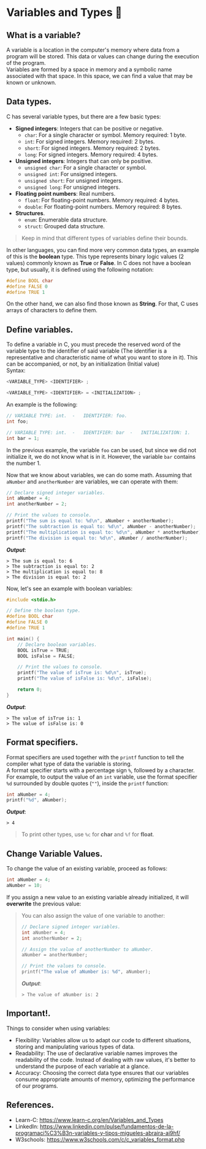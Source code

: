# Variables and Types 🧩
## What is a variable?
A variable is a location in the computer's memory where data from a program will be stored. This data or values can change during the execution of the program.<br>
Variables are formed by a space in memory and a symbolic name associated with that space. In this space, we can find a value that may be known or unknown.

## Data types.
C has several variable types, but there are a few basic types:
- **Signed integers**: Integers that can be positive or negative.
  - `char`: For a single character or symbol. Memory required: 1 byte.
  - `int`: For signed integers. Memory required: 2 bytes.
  - `short`: For signed integers. Memory required: 2 bytes.
  - `long`: For signed integers. Memory required: 4 bytes.
- **Unsigned integers**: Integers that can only be positive.
  - `unsigned char`: For a single character or symbol.
  - `unsigned int`: For unsigned integers.
  - `unsigned short`: For unsigned integers.
  - `unsigned long`: For unsigned integers.
- **Floating point numbers**: Real numbers.
  - `float`: For floating-point numbers. Memory required: 4 bytes.
  - `double`: For floating-point numbers. Memory required: 8 bytes.
- **Structures**.
  - `enum`: Enumerable data structure.
  - `struct`: Grouped data structure.

> Keep in mind that different types of variables define their bounds.

In other languages, you can find more very common data types, an example of this is the **boolean** type. This type represents binary logic values (2 values) commonly known as **True** or **False**. In C does not have a boolean type, but usually, it is defined using the following notation:
```c
#define BOOL char
#define FALSE 0
#define TRUE 1
```

On the other hand, we can also find those known as **String**. For that, C uses arrays of characters to define them.

## Define variables.
To define a variable in C, you must precede the reserved word of the variable type to the identifier of said variable (The identifier is a representative and characteristic name of what you want to store in it). This can be accompanied, or not, by an initialization (Initial value)<br>
Syntax:
```c
<VARIABLE_TYPE> <IDENTIFIER> ;

<VARIABLE_TYPE> <IDENTIFIER> = <INITIALIZATION> ;
```

An example is the following:
```c
// VARIABLE TYPE: int.  -   IDENTIFIER: foo.
int foo;

// VARIABLE TYPE: int.  -   IDENTIFIER: bar  -   INITIALIZATION: 1.
int bar = 1;
```
In the previous example, the variable `foo` can be used, but since we did not initialize it, we do not know what is in it. However, the variable `bar` contains the number 1.<br>

Now that we know about variables, we can do some math. Assuming that `aNumber` and `anotherNumber` are variables, we can operate with them:
```c
// Declare signed integer variables.
int aNumber = 4;
int anotherNumber = 2;

// Print the values to console.
printf("The sum is equal to: %d\n", aNumber + anotherNumber);
printf("The subtraction is equal to: %d\n", aNumber - anotherNumber);
printf("The multiplication is equal to: %d\n", aNumber * anotherNumber);
printf("The division is equal to: %d\n", aNumber / anotherNumber);
```
***Output***:
```
> The sum is equal to: 6
> The subtraction is equal to: 2
> The multiplication is equal to: 8
> The division is equal to: 2
```

Now, let's see an example with boolean variables:
```c
#include <stdio.h>

// Define the boolean type.
#define BOOL char
#define FALSE 0
#define TRUE 1

int main() {
    // Declare boolean variables.
    BOOL isTrue = TRUE;
    BOOL isFalse = FALSE;

    // Print the values to console.
    printf("The value of isTrue is: %d\n", isTrue);
    printf("The value of isFalse is: %d\n", isFalse);

    return 0;
}
```
***Output***:
```
> The value of isTrue is: 1
> The value of isFalse is: 0
```

## Format specifiers.
Format specifiers are used together with the `printf` function to tell the compiler what type of data the variable is storing.<br>
A format specifier starts with a percentage sign `%`, followed by a character.<br>
For example, to output the value of an `int` variable, use the format specifier `%d` surrounded by double quotes (`""`), inside the `printf` function:
```c
int aNumber = 4;
printf("%d", aNumber);
```
***Output***:
```
> 4
```
> To print other types, use `%c` for **char** and `%f` for **float**.

## Change Variable Values.
To change the value of an existing variable, proceed as follows:
```c
int aNumber = 4;                                                          // aNumber is: 4.
aNumber = 10;                                                             // Now aNumber is: 10.
```
If you assign a new value to an existing variable already initialized, it will **overwrite** the previous value:

> You can also assign the value of one variable to another:
> ```c
> // Declare signed integer variables.
> int aNumber = 4;                                                        // aNumber is: 4.
> int anotherNumber = 2;                                                  // anotherNumber is: 2.
> 
> // Assign the value of anotherNumber to aNumber.
> aNumber = anotherNumber;                                                // Now aNumber is: 2.
> 
> // Print the values to console.
> printf("The value of aNumber is: %d", aNumber);
> ```
> ***Output***:
> ```
> > The value of aNumber is: 2
> ```

## Important!.
Things to consider when using variables:
- Flexibility: Variables allow us to adapt our code to different situations, storing and manipulating various types of data.
- Readability: The use of declarative variable names improves the readability of the code. Instead of dealing with raw values, it's better to understand the purpose of each variable at a glance.
- Accuracy: Choosing the correct data type ensures that our variables consume appropriate amounts of memory, optimizing the performance of our programs.

## References.
- Learn-C: https://www.learn-c.org/en/Variables_and_Types
- LinkedIn: https://www.linkedin.com/pulse/fundamentos-de-la-programaci%C3%B3n-variables-y-tipos-migueles-abraira-ai9hf/
- W3schools: https://www.w3schools.com/c/c_variables_format.php
